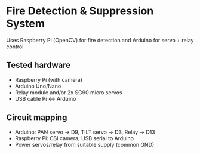 # Fire Detection & Suppression System
Uses Raspberry Pi (OpenCV) for fire detection and Arduino for servo + relay control.
## Tested hardware
- Raspberry Pi (with camera)
- Arduino Uno/Nano
- Relay module and/or 2x SG90 micro servos
- USB cable Pi <-> Arduino

## Circuit mapping
- Arduino: PAN servo -> D9, TILT servo -> D3, Relay -> D13
- Raspberry Pi: CSI camera; USB serial to Arduino
- Power servos/relay from suitable supply (common GND)

